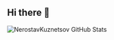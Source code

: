 ## Hi there 👋

![NerostavKuznetsov GitHub Stats](https://github-readme-stats.vercel.app/api?username=NerostavKuznetsov&show_icons=true&count_private=true&theme=merko)







